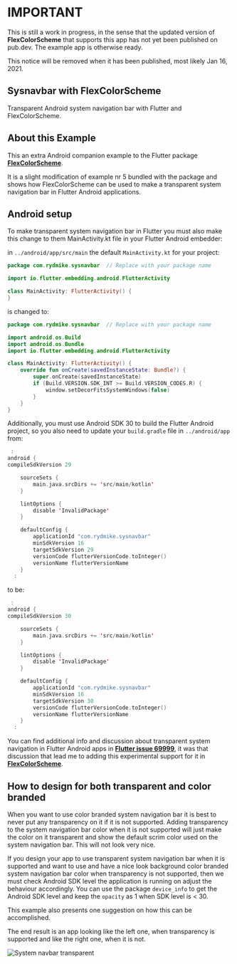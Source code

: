 # IMPORTANT

This is still a work in progress, in the sense that the updated version of
**FlexColorScheme** that supports this app has not yet been published on pub.dev.
The example app is otherwise ready.

This notice will be removed when it has been published, most likely Jan 16, 2021.

## Sysnavbar with FlexColorScheme

Transparent Android system navigation bar with Flutter and FlexColorScheme.


## About this Example

This an extra Android companion example to the Flutter 
package [**FlexColorScheme**](https://pub.dev/packages/flex_color_scheme).

It is a slight modification of example nr 5 bundled with the package and shows
how FlexColorScheme can be used to make a transparent system navigation bar in 
Flutter Android applications.


## Android setup

To make transparent system navigation bar in Flutter you must also make this change to them MainActivity.kt
file in your Flutter Android embedder:

in `../android/app/src/main` the default `MainActivity.kt` for your project:

```kotlin
package com.rydmike.sysnavbar  // Replace with your package name

import io.flutter.embedding.android.FlutterActivity

class MainActivity: FlutterActivity() {
}
```

is changed to:

```kotlin
package com.rydmike.sysnavbar  // Replace with your package name

import android.os.Build
import android.os.Bundle
import io.flutter.embedding.android.FlutterActivity

class MainActivity: FlutterActivity() {
    override fun onCreate(savedInstanceState: Bundle?) {
        super.onCreate(savedInstanceState)
        if (Build.VERSION.SDK_INT >= Build.VERSION_CODES.R) {
            window.setDecorFitsSystemWindows(false)
        }
    }
}
```

Additionally, you must use Android SDK 30 to build the Flutter Android project, so you also need to update 
your `build.gradle` file in `../android/app` from:

```kotlin
 :
android {
compileSdkVersion 29

    sourceSets {
        main.java.srcDirs += 'src/main/kotlin'
    }

    lintOptions {
        disable 'InvalidPackage'
    }

    defaultConfig {
        applicationId "com.rydmike.sysnavbar"
        minSdkVersion 16
        targetSdkVersion 29
        versionCode flutterVersionCode.toInteger()
        versionName flutterVersionName
    }
  :
```

to be:

```kotlin
 :
android {
compileSdkVersion 30

    sourceSets {
        main.java.srcDirs += 'src/main/kotlin'
    }

    lintOptions {
        disable 'InvalidPackage'
    }

    defaultConfig {
        applicationId "com.rydmike.sysnavbar"
        minSdkVersion 16
        targetSdkVersion 30
        versionCode flutterVersionCode.toInteger()
        versionName flutterVersionName
    }
  :
```

You can find additional info and discussion about transparent system navigation in Flutter Android apps in 
[**Flutter issue 69999**](https://github.com/flutter/flutter/issues/69999), it was that discussion that lead me
to adding this experimental support for it in [**FlexColorScheme**](https://pub.dev/packages/flex_color_scheme).

## How to design for both transparent and color branded

When you want to use color branded system navigation bar it is best to never put any transparency on it if it is not
supported. Adding transparency to the system navigation bar color when it is not supported will just make
the color on it transparent and show the default scrim color used on the system navigation bar. This will not look
very nice.

If you design your app to use transparent system navigation bar when it is supported and want to use and have a nice
look background color branded system navigation bar color when transparency is not supported, then we must
check Android SDK level the application is running on adjust the behaviour accordingly. You can use the package
`device_info` to get the Android SDK level and keep the `opacity` as 1 when SDK level is < 30.

This example also presents one suggestion on how this can be accomplished.

The end result is an app looking like the left one, when transparency is supported and like the right one, 
when it is not.

<img src="https://github.com/rydmike/sysnavbar/blob/master/resources/sysnavbar4.gif?raw=true" alt="System navbar transparent"/>